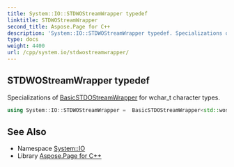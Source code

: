 ```yaml
---
title: System::IO::STDWOStreamWrapper typedef
linktitle: STDWOStreamWrapper
second_title: Aspose.Page for C++
description: 'System::IO::STDWOStreamWrapper typedef. Specializations of BasicSTDOStreamWrapper for wchar_t character types in C++.'
type: docs
weight: 4400
url: /cpp/system.io/stdwostreamwrapper/
---
```

## STDWOStreamWrapper typedef


Specializations of [BasicSTDOStreamWrapper](../basicstdostreamwrapper/) for wchar_t character types.

```cpp
using System::IO::STDWOStreamWrapper =  BasicSTDOStreamWrapper<std::wostream>
```

## See Also

* Namespace [System::IO](../)
* Library [Aspose.Page for C++](../../)
